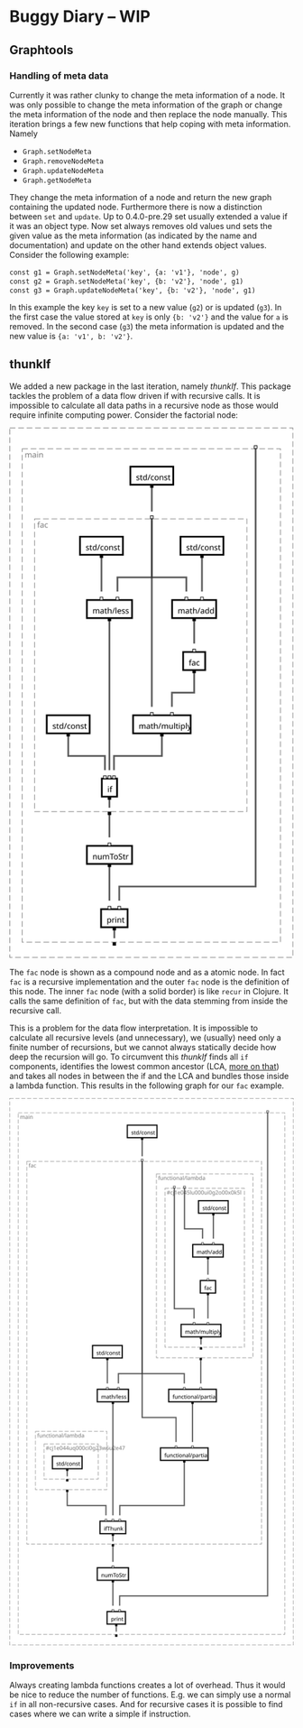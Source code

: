 # Buggy Diary – WIP

## Graphtools

### Handling of meta data

Currently it was rather clunky to change the meta information of a
node. It was only possible to change the meta information of the
graph or change the meta information of the node and then replace
the node manually. This iteration brings a few new functions that
help coping with meta information. Namely

 - `Graph.setNodeMeta`
 - `Graph.removeNodeMeta`
 - `Graph.updateNodeMeta`
 - `Graph.getNodeMeta`

They change the meta information of a node and return the new graph
containing the updated node. Furthermore there is now a distinction
between `set` and `update`. Up to 0.4.0-pre.29 set usually extended
a value if it was an object type. Now set always removes old
values und sets the given value as the meta information
(as indicated by the name and documentation) and update on the other
hand extends object values. Consider the following example:

```
const g1 = Graph.setNodeMeta('key', {a: 'v1'}, 'node', g)
const g2 = Graph.setNodeMeta('key', {b: 'v2'}, 'node', g1)
const g3 = Graph.updateNodeMeta('key', {b: 'v2'}, 'node', g1)
```

In this example the key `key` is set to a new value (`g2`) or
is updated (`g3`). In the first case the value stored at `key`
is only `{b: 'v2'}` and the value for `a` is removed. In the
second case (`g3`) the meta information is updated and the
new value is `{a: 'v1', b: 'v2'}`.

## thunkIf

We added a new package in the last iteration, namely *thunkIf*.
This package tackles the problem of a data flow driven if with
recursive calls. It is impossible to calculate all data paths in a
recursive node as those would require infinite computing power.
Consider the factorial node:

<center><img src="fac.svg"></center>

The `fac` node is shown as a compound node and as a atomic node.
In fact `fac` is a recursive implementation and the outer
`fac` node is the definition of this node. The inner `fac` node
(with a solid border) is like `recur` in Clojure. It calls the
same definition of `fac`, but with the data stemming from inside the
recursive call.

This is a problem for the data flow interpretation. It is
impossible to calculate all recursive levels (and unnecessary), we
(usually) need only a finite number of recursions, but we cannot always
statically decide how deep the recursion will go. To circumvent this
*thunkIf* finds all `if` components, identifies the lowest common
ancestor (LCA, [more on that](https://github.com/BuggyOrg/diary/blob/master/2017_03/1/10_03_2017.md#algorithm)) and takes all nodes in between the if and the LCA and bundles those inside a
lambda function. This results in the following graph for our `fac` example.

<center><img src="facThunk.svg"></center>

### Improvements

Always creating lambda functions creates a lot of overhead. Thus
it would be nice to reduce the number of functions. E.g. we can
simply use a normal `if` in all non-recursive cases. And for recursive cases
it is possible to find cases where we can write a simple if instruction.
